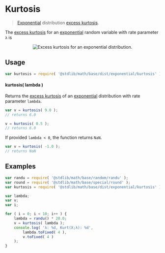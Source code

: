 # Kurtosis

> [Exponential][exponential-distribution] distribution [excess kurtosis][kurtosis].

<!-- Section to include introductory text. Make sure to keep an empty line after the intro `section` element and another before the `/section` close. -->

<section class="intro">

The [excess kurtosis][kurtosis] for an [exponential][exponential-distribution] random variable with rate parameter `λ` is

<!-- <equation class="equation" label="eq:exponential_kurtosis" align="center" raw="\operatorname{Kurt}\left( X \right) = 6" alt="Excess kurtosis for an exponential distribution."> -->

<div class="equation" align="center" data-raw-text="\operatorname{Kurt}\left( X \right) = 6" data-equation="eq:exponential_kurtosis">
    <img src="https://cdn.rawgit.com/stdlib-js/stdlib/6c7e930588674097b03b3201c5d368532bba6c67/lib/node_modules/@stdlib/math/base/dist/exponential/kurtosis/docs/img/equation_exponential_kurtosis.svg" alt="Excess kurtosis for an exponential distribution.">
    <br>
</div>

<!-- </equation> -->

</section>

<!-- /.intro -->

<!-- Package usage documentation. -->

<section class="usage">

## Usage

```javascript
var kurtosis = require( '@stdlib/math/base/dist/exponential/kurtosis' );
```

#### kurtosis( lambda )

Returns the [excess kurtosis][kurtosis] of an [exponential][exponential-distribution] distribution with rate parameter `lambda`.

```javascript
var v = kurtosis( 9.0 );
// returns 6.0

v = kurtosis( 0.5 );
// returns 6.0
```

If provided `lambda < 0`, the function returns `NaN`.

```javascript
var v = kurtosis( -1.0 );
// returns NaN
```

</section>

<!-- /.usage -->

<!-- Package usage notes. Make sure to keep an empty line after the `section` element and another before the `/section` close. -->

<section class="notes">

</section>

<!-- /.notes -->

<!-- Package usage examples. -->

<section class="examples">

## Examples

```javascript
var randu = require( '@stdlib/math/base/random/randu' );
var round = require( '@stdlib/math/base/special/round' );
var kurtosis = require( '@stdlib/math/base/dist/exponential/kurtosis' );

var lambda;
var v;
var i;

for ( i = 0; i < 10; i++ ) {
    lambda = randu() * 20.0;
    v = kurtosis( lambda );
    console.log( 'λ: %d, Kurt(X;λ): %d',
        lambda.toFixed( 4 ),
        v.toFixed( 4 )
    );
}
```

</section>

<!-- /.examples -->

<!-- Section to include cited references. If references are included, add a horizontal rule *before* the section. Make sure to keep an empty line after the `section` element and another before the `/section` close. -->

<section class="references">

</section>

<!-- /.references -->

<!-- Section for all links. Make sure to keep an empty line after the `section` element and another before the `/section` close. -->

<section class="links">

[exponential-distribution]: https://en.wikipedia.org/wiki/Exponential_distribution

[kurtosis]: https://en.wikipedia.org/wiki/Kurtosis

</section>

<!-- /.links -->
